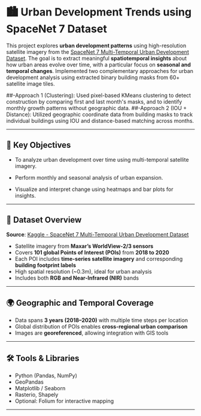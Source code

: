 # 🏙️ Urban Development Trends using SpaceNet 7 Dataset

This project explores **urban development patterns** using high-resolution satellite imagery from the [SpaceNet 7 Multi-Temporal Urban Development Dataset](https://www.kaggle.com/datasets/amerii/spacenet-7-multitemporal-urban-development). The goal is to extract meaningful **spatiotemporal insights** about how urban areas evolve over time, with a particular focus on **seasonal and temporal changes**.
Implemented two complementary approaches for urban development analysis using extracted binary building masks from 60+ satellite image tiles.

##-Approach 1 (Clustering): Used pixel-based KMeans clustering to detect construction by comparing first and last month's masks, and to identify monthly growth patterns without geographic data.
##-Approach 2 (IOU + Distance): Utilized geographic coordinate data from building masks to track individual buildings using IOU and distance-based matching across months.

---

## 🎯 Key Objectives

- To analyze urban development over time using multi-temporal satellite imagery.

- Perform monthly and seasonal analysis of urban expansion.

- Visualize and interpret change using heatmaps and bar plots for insights.

---

## 📂 Dataset Overview

**Source**: [Kaggle - SpaceNet 7 Multi-Temporal Urban Development Dataset](https://www.kaggle.com/datasets/amerii/spacenet-7-multitemporal-urban-development)

- Satellite imagery from **Maxar’s WorldView-2/3 sensors**
- Covers **101 global Points of Interest (POIs)** from **2018 to 2020**
- Each POI includes **time-series satellite imagery** and corresponding **building footprint labels**
- High spatial resolution (~0.3m), ideal for urban analysis
- Includes both **RGB and Near-Infrared (NIR)** bands

---

## 🌍 Geographic and Temporal Coverage

- Data spans **3 years (2018–2020)** with multiple time steps per location  
- Global distribution of POIs enables **cross-regional urban comparison**
- Images are **georeferenced**, allowing integration with GIS tools

---

## 🛠️ Tools & Libraries

- Python (Pandas, NumPy)
- GeoPandas
- Matplotlib / Seaborn
- Rasterio, Shapely
- Optional: Folium for interactive mapping

---
